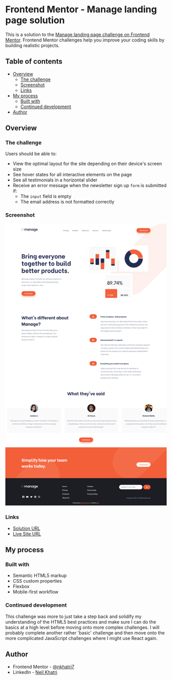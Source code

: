 # Frontend Mentor - Manage landing page solution

This is a solution to the [Manage landing page challenge on Frontend Mentor](https://www.frontendmentor.io/challenges/manage-landing-page-SLXqC6P5). Frontend Mentor challenges help you improve your coding skills by building realistic projects. 

## Table of contents

- [Overview](#overview)
  - [The challenge](#the-challenge)
  - [Screenshot](#screenshot)
  - [Links](#links)
- [My process](#my-process)
  - [Built with](#built-with)
  - [Continued development](#continued-development)
- [Author](#author)

## Overview

### The challenge

Users should be able to:

- View the optimal layout for the site depending on their device's screen size
- See hover states for all interactive elements on the page
- See all testimonials in a horizontal slider
- Receive an error message when the newsletter sign up `form` is submitted if:
  - The `input` field is empty
  - The email address is not formatted correctly

### Screenshot

![](./design/completed-screenshots/completed-desktop.png)

### Links

- [Solution URL](https://www.frontendmentor.io/solutions/responsive-landing-page-using-flexbox-and-vanilla-js-TTkoSoilo)
- [Live Site URL](https://nkhatri7.github.io/Manage-Landing-Page/)

## My process

### Built with

- Semantic HTML5 markup
- CSS custom properties
- Flexbox
- Mobile-first workflow

### Continued development

This challenge was more to just take a step back and solidify my understanding of the HTML5 best practices and make sure I can do the basics at a high level before moving onto more complex challenges. I will probably complete another rather 'basic' challenge and then move onto the more complicated JavaScript challenges where I might use React again.

## Author

- Frontend Mentor - [@nkhatri7](https://www.frontendmentor.io/profile/nkhatri7)
- LinkedIn - [Neil Khatri](https://www.linkedin.com/in/neilkhatri/)
